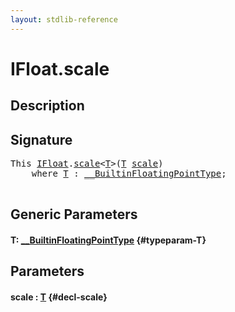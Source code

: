 ```yaml
---
layout: stdlib-reference
---
```


# IFloat\.scale

## Description





## Signature 

<pre>
<span class="code_keyword">This</span> <a href="/stdlib-reference/interfaces/ifloat-01/index" class="code_type">IFloat</a>.<a href="/stdlib-reference/interfaces/ifloat-01/scale">scale</a>&lt;<a href="/stdlib-reference/interfaces/ifloat-01/scale#typeparam-T" class="code_type">T</a>&gt;(<a href="/stdlib-reference/interfaces/ifloat-01/scale#typeparam-T" class="code_type">T</a> <a href="/stdlib-reference/interfaces/ifloat-01/scale">scale</a>)
    <span class='code_keyword'>where</span> <a href="/stdlib-reference/interfaces/ifloat-01/scale#typeparam-T" class="code_type">T</a> : <a href="/stdlib-reference/interfaces/builtinfloatingpointtype-0129hm/index" class="code_type">__BuiltinFloatingPointType</a>;

</pre>

## Generic Parameters

#### T: [\_\_BuiltinFloatingPointType](/stdlib-reference/interfaces/builtinfloatingpointtype-0129hm/index) {#typeparam-T}

## Parameters

#### scale  : [T](/stdlib-reference/interfaces/ifloat-01/scale#typeparam-T) {#decl-scale}

